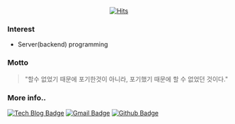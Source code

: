 <div align=center>

[![Hits](https://hits.seeyoufarm.com/api/count/incr/badge.svg?url=https%3A%2F%2Fgithub.com%2Fjeon3029&count_bg=%2379C83D&title_bg=%23555555&icon=&icon_color=%23E7E7E7&title=hits&edge_flat=false)](https://hits.seeyoufarm.com)

</div>

### Interest
- Server(backend) programming


### Motto
> "할수 없었기 때문에 포기한것이 아니라, 포기했기 때문에 할 수 없었던 것이다."

### More info..
[![Tech Blog Badge](http://img.shields.io/badge/-Tech%20blog-black?style=flat-square&logo=github&link=https://jeon3029.github.io/)](https://velog.io/@jeon3029/)
[![Gmail Badge](https://img.shields.io/badge/-Gmail-d14836?style=flat-square&logo=Gmail&logoColor=white&link=mailto:taejjeon@gmail.com)](mailto:taejjeon@gmail.com)
[![Github Badge](http://img.shields.io/badge/-Gist-social?style=social&logo=github&link=https://gist.github.com/jeon3029)](https://gist.github.com/jeon3029)

<!--
[![Instagram Badge](https://img.shields.io/badge/-Instagram-dd2a7b?style=flat-square&logo=instagram&logoColor=white&link=https://www.instagram.com/taejjeon/)](https://www.instagram.com/taejjeon/) 
-->

<!--
**jeon3029/jeon3029** is a ✨ _special_ ✨ repository because its `README.md` (this file) appears on your GitHub profile.

Here are some ideas to get you started:

- 🔭 I’m currently working on ...
- 🌱 I’m currently learning ...
- 👯 I’m looking to collaborate on ...
- 🤔 I’m looking for help with ...
- 💬 Ask me about ...
- 📫 How to reach me: ...
- 😄 Pronouns: ...
- ⚡ Fun fact: ...
-->
